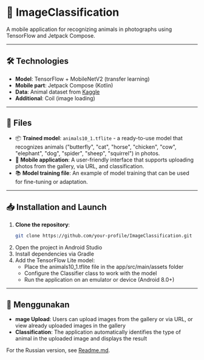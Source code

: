 # 🐾 ImageClassification

A mobile application for recognizing animals in photographs using TensorFlow and Jetpack Compose.

---

## 🛠 Technologies

- **Model**: TensorFlow + MobileNetV2 (transfer learning)
- **Mobile part**: Jetpack Compose (Kotlin)
- **Data**: Animal dataset from [Kaggle](https://www.kaggle.com/datasets/alessiocorrado99/animals10)
- **Additional**: Coil (image loading)

---

## 📁 Files

- 📦 **Trained model**: `animals10_1.tflite` - a ready-to-use model that recognizes animals ("butterfly", "cat", "horse", "chicken", "cow", "elephant", "dog", "spider", "sheep", "squirrel") in photos.
- 📱 **Mobile application**: A user-friendly interface that supports uploading photos from the gallery, via URL, and classification.
- 📚 **Model training file**: An example of model training that can be used for fine-tuning or adaptation.

---

## 📥 Installation and Launch

1. **Clone the repository**:
   ```bash
   git clone https://github.com/your-profile/ImageClassification.git
2. Open the project in Android Studio
3. Install dependencies via Gradle
4. Add the TensorFlow Lite model:
   - Place the animals10_1.tflite file in the app/src/main/assets folder
   - Configure the Classifier class to work with the model
   - Run the application on an emulator or device (Android 8.0+)

---
## 📸 Menggunakan
- **mage Upload**: Users can upload images from the gallery or via URL, or view already uploaded images in the gallery
- **Classification**: The application automatically identifies the type of animal in the uploaded image and displays the result 

For the Russian version, see [Readme.md](Readme.md).